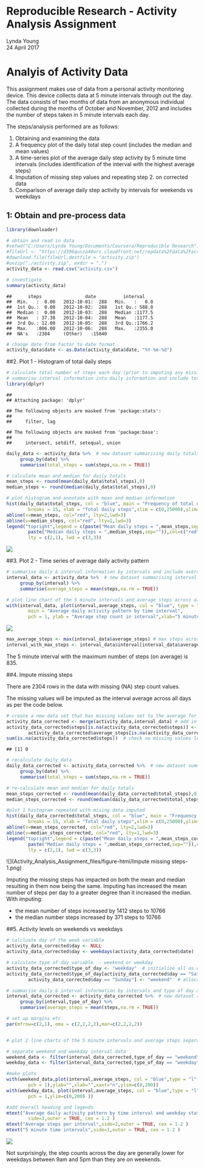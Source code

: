 # Reproducible Research - Activity Analysis Assignment
Lynda Young  
24 April 2017  



# Analyis of Activity Data

This assignment makes use of data from a personal activity monitoring device. This device collects data at 5 minute intervals through out the day. The data consists of two months of data from an anonymous individual collected during the months of October and November, 2012 and includes the number of steps taken in 5 minute intervals each day.

The steps/analysis performed are as follows:

1. Obtaining and examining the data
2. A frequency plot of the daily total step count (includes the median and mean values)
3. A time-series plot of the average daily step activity by 5 minute time intervals (includes identification of the interval with the highest average steps)
4. Imputation of missing step values and repeating step 2. on corrected data
5. Comparison of average daily step activity by intervals for weekends vs weekdays


## 1: Obtain and pre-process data




```r
library(downloader)

# obtain and read in data
#setwd("C:/Users/Lynda Young/Documents/Coursera/Reproducible Research")
#fileUrl <- "https://d396qusza40orc.cloudfront.net/repdata%2Fdata%2Factivity.zip"
#download.file(fileUrl,destfile = "activity.zip")
#unzip("./activity.zip", exdir = ".")
activity_data <- read.csv("activity.csv")

# investigate   
summary(activity_data)
```

```
##      steps                date          interval     
##  Min.   :  0.00   2012-10-01:  288   Min.   :   0.0  
##  1st Qu.:  0.00   2012-10-02:  288   1st Qu.: 588.8  
##  Median :  0.00   2012-10-03:  288   Median :1177.5  
##  Mean   : 37.38   2012-10-04:  288   Mean   :1177.5  
##  3rd Qu.: 12.00   2012-10-05:  288   3rd Qu.:1766.2  
##  Max.   :806.00   2012-10-06:  288   Max.   :2355.0  
##  NA's   :2304     (Other)   :15840
```

```r
# change date from factor to date format
activity_data$date <- as.Date(activity_data$date, "%Y-%m-%d")
```

##2.  Plot 1 - Histogram of total daily steps 


```r
# calculate total number of steps each day (prior to imputing any missing data) 
# summarise interval information into daily information and include total 
library(dplyr)
```

```
## 
## Attaching package: 'dplyr'
```

```
## The following objects are masked from 'package:stats':
## 
##     filter, lag
```

```
## The following objects are masked from 'package:base':
## 
##     intersect, setdiff, setequal, union
```

```r
daily_data <- activity_data %>%  # new dataset summarising daily totals
     group_by(date) %>%
     summarise(total_steps = sum(steps,na.rm = TRUE))

# calculate mean and median for daily totals
mean_steps <- round(mean(daily_data$total_steps),0)
median_steps <- round(median(daily_data$total_steps),0)

# plot histogram and annotate with mean and median information
hist(daily_data$total_steps, col = "blue", main = "Frequency of total daily steps",
        breaks = 15, xlab = "Total daily steps",xlim = c(0,25000),ylim= c(0,25))
abline(v=mean_steps, col="red", lty=2,lwd=3)
abline(v=median_steps, col="red", lty=1,lwd=3)
legend("topright",legend = c(paste("Mean daily steps = ",mean_steps,sep=""),
        paste("Median daily steps = ",median_steps,sep="")),col=c("red","red"),
        lty = c(2,1), lwd = c(3,3))
```

![](Activity_Analysis_Assignment_files/figure-html/plot1-1.png)<!-- -->

##3. Plot 2 - Time series of average daily activity pattern

```r
# summarise daily & interval information by intervals and include average for each interval 
interval_data <- activity_data %>%  # new dataset summarising interval average steps
     group_by(interval) %>%
     summarise(average_steps = mean(steps,na.rm = TRUE))

# plot line chart of the 5 minute intervals and average steps across all days 
with(interval_data, plot(interval,average_steps, col = "blue", type = "l", lwd = 3,
        main = "Average daily activity pattern by time interval",
        pch = 1, ylab = "Average step count in interval",xlab="5 minute time intervals"))
```

![](Activity_Analysis_Assignment_files/figure-html/Plot2-1.png)<!-- -->

```r
max_average_steps <- max(interval_data$average_steps) # max steps across all intervals
interval_with_max_steps <- interval_data$interval[interval_data$average_steps == max_average_steps] # interval with max steps
```


The 5 minute interval with the maximum number of steps (on average) is 835.

##4. Impute missing steps

There are 2304 rows in the data with missing (NA) step count values.

The missing values will be imputed as the interval average across all days as per the code below.

```r
# create a new data set that has missing values set to the average for each interval with missing values
activity_data_corrected <- merge(activity_data,interval_data) # add in average steps for each interval
activity_data_corrected$steps[is.na(activity_data_corrected$steps)] <- 
        activity_data_corrected$average_steps[is.na(activity_data_corrected$steps)] # set missing values = average
sum(is.na(activity_data_corrected$steps))  # check no missing values left
```

```
## [1] 0
```

```r
# recalculate daily_data
daily_data_corrected <- activity_data_corrected %>%  # new dataset summarising daily totals
     group_by(date) %>%
     summarise(total_steps = sum(steps,na.rm = TRUE))

# re-calculate mean and median for daily totals
mean_steps_corrected <- round(mean(daily_data_corrected$total_steps),0)
median_steps_corrected <- round(median(daily_data_corrected$total_steps),0)

#plot 1 histogram repeated with mising data imputed
hist(daily_data_corrected$total_steps, col = "blue", main = "Frequency of total daily steps - corrected data ",
        breaks = 15, xlab = "Total daily steps",xlim = c(0,25000),ylim=c(0,25))
abline(v=mean_steps_corrected, col="red", lty=2,lwd=3)
abline(v=median_steps_corrected, col="red", lty=1,lwd=3)
legend("topright",legend = c(paste("Mean daily steps = ",mean_steps_corrected,sep=""),
        paste("Median daily steps = ",median_steps_corrected,sep="")),col=c("red","red"),
        lty = c(2,1), lwd = c(3,3))
```

![](Activity_Analysis_Assignment_files/figure-html/Impute missing steps-1.png)<!-- -->

Imputing the missing steps has impacted on both the mean and median resulting in them now being the same. Imputing has increased the mean number of steps per day to a greater degree than it increased the median. With imputing:

- the mean number of steps increased by 1412 steps to 10766 
- the median number steps increased by 371 steps to 10766


##5. Activity levels on weekends vs weekdays


```r
# calcluate day of the week variable
activity_data_corrected$day <- NULL
activity_data_corrected$day <- weekdays(activity_data_corrected$date)

# calculate type of day variable  - weekend or weekday
activity_data_corrected$type_of_day <- "weekday"  # initialise all as weekdays
activity_data_corrected$type_of_day[activity_data_corrected$day == "Saturday" | 
        activity_data_corrected$day == "Sunday"] <- "weekend"  # allocate to weekend

# summarise daily & interval information by intervals and type of day and include average for each  
interval_data_corrected <- activity_data_corrected %>%  # new dataset summarising interval average steps
     group_by(interval,type_of_day) %>%
     summarise(average_steps = mean(steps,na.rm = TRUE))

# set up margins etc
par(mfrow=c(2,1), oma = c(2,2,2,2),mar=c(2,2,2,2))


# plot 2 line charts of the 5 minute intervals and average steps separately for weekend and weekdays 

# separate weekend and weekday interval data
weekend_data <- filter(interval_data_corrected,type_of_day == "weekend")
weekday_data <- filter(interval_data_corrected,type_of_day == "weekday")

#make plots
with(weekend_data,plot(interval,average_steps, col = "blue",type = "l", lwd = 3,main = "Weekends",
        pch = 1),ylab="",xlab="",xaxt="n",ylim=c(0,200)) 
with(weekday_data, plot(interval,average_steps, col = "blue",type = "l", lwd = 3,main = "Weekdays",
        pch = 1,ylim=c(0,200) ))

#add overall heading and legends
mtext("Average daily activity pattern by time interval and weekday status", 
        side=3,outer = TRUE, cex = 1.2 )
mtext("Average steps per interval",side=2,outer = TRUE, cex = 1.2 )
mtext("5 minute time intervals",side=1,outer = TRUE, cex = 1.2 )
```

![](Activity_Analysis_Assignment_files/figure-html/Activity-1.png)<!-- -->





Not surprisingly, the step counts across the day are generally lower for weekdays between 9am and 5pm than they are on weekends. 
